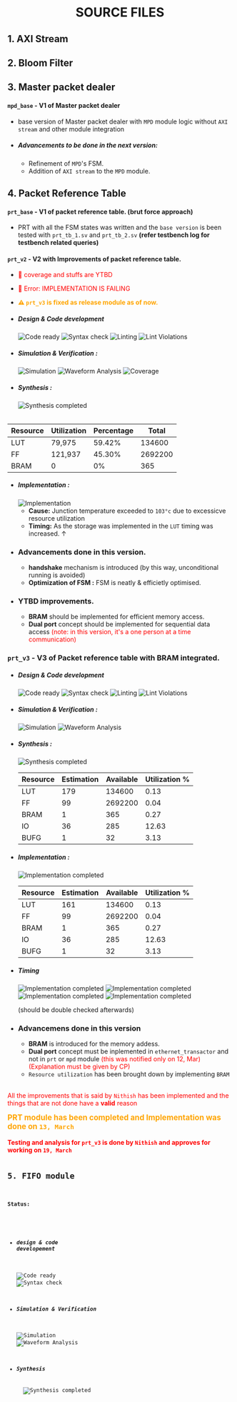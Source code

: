 
# <p align = center> SOURCE FILES </p>



## 1. AXI Stream


## 2. Bloom Filter


## 3. Master packet dealer

#### `mpd_base` - V1 of Master packet dealer
- base version of Master packet dealer with `MPD` module logic without `AXI stream` and other module integration

- ##### Advancements to be done in the next version:
    - Refinement of `MPD`'s FSM.
    - Addition of `AXI stream` to the `MPD` module.
    


## 4. Packet Reference Table

#### `prt_base` - V1 of packet reference table. (brut force approach)
- PRT with all the FSM states was written and the `base version` is been tested with `prt_tb_1.sv` and `prt_tb_2.sv` **(refer testbench log for testbench related queries)**

#### `prt_v2` - V2 with Improvements of packet reference table.
- <span style="color:red;">🚨 coverage and stuffs are YTBD</span>
- <span style="color:red;">🚨 Error: IMPLEMENTATION IS FAILING</span>
- <span style="color:orange; font-weight:bold;"> ⚠ `prt_v3` is fixed as release module as of now.</span> 

- ##### Design & Code development
    <img alt="Code ready" src="https://img.shields.io/badge/Code-READY-green"> <img alt="Syntax check" src="https://img.shields.io/badge/Syntax Check-PASS-green">  <img alt="Linting" src="https://img.shields.io/badge/Linting-PASS-green"> <img alt="Lint Violations" src="https://img.shields.io/badge/Violations-0-GREEN"> 

- ##### Simulation & Verification :
    <img alt="Simulation" src="https://img.shields.io/badge/Simulation-PASS-green">  <img alt="Waveform Analysis" src="https://img.shields.io/badge/Waveform Analysis-DONE-orange"> <img alt="Coverage" src="https://img.shields.io/badge/Coverage-0-GREEN"> <should be checked>


- ##### Synthesis :
    <img alt="Synthesis completed" src="https://img.shields.io/badge/Synthesis-COMPLETE-green">  

######
| Resource | Utilization| Percentage | Total     |
|----------|------------|------------|-----------|
| LUT      | 79,975     | 59.42%     | 134600    |
| FF       | 121,937    | 45.30%     | 2692200   |
| BRAM     | 0          | 0%         | 365       |

- ##### Implementation :
    <img alt="Implementation" src="https://img.shields.io/badge/Implementation-FAIL-red"> 

    - **Cause:** Junction temperature exceeded to `103°c` due to excessicve resource utilization
    - **Timing:** As the storage was implemented in the `LUT` timing was increased. $↑$

- ### Advancements done in this version.
    - **handshake** mechanism is introduced (by this way, unconditional running is avoided)
    - **Optimization of FSM :** FSM is neatly & efficietly optimised.

- ### YTBD improvements.
    - **BRAM** should be implemented for efficient memory access.
    - **Dual port** concept should be implemented for sequential data access <span style="color:red;">(note: in this version, it's a one person at a time communication)</span>

### `prt_v3` - V3 of Packet reference table with BRAM integrated.

- ##### Design & Code development
    <img alt="Code ready" src="https://img.shields.io/badge/Code-READY-green"> <img alt="Syntax check" src="https://img.shields.io/badge/Syntax Check-PASS-green">  <img alt="Linting" src="https://img.shields.io/badge/Linting-PASS-green"> <img alt="Lint Violations" src="https://img.shields.io/badge/Violations-0-green"> 

- ##### Simulation & Verification :
    <img alt="Simulation" src="https://img.shields.io/badge/Simulation-DONE-green">  <img alt="Waveform Analysis" src="https://img.shields.io/badge/Waveform Analysis-DONE-green">

- ##### Synthesis :
    <img alt="Synthesis completed" src="https://img.shields.io/badge/Synthesis-DONE-green">  

     | Resource | Estimation | Available  | Utilization % |
     |----------|------------|------------|---------------|
     | LUT      | 179        | 134600     | 0.13          |
     | FF       | 99         | 2692200    | 0.04          |
     | BRAM     | 1          | 365        | 0.27          |
     | IO       | 36         | 285        | 12.63         |
     | BUFG     | 1          | 32         | 3.13          |

- ##### Implementation :
    <img alt="Implementation completed" src="https://img.shields.io/badge/Implementation-DONE-green">  

     | Resource | Estimation | Available  | Utilization % |
     |----------|------------|------------|---------------|
     | LUT      | 161        | 134600     | 0.13          |
     | FF       | 99         | 2692200    | 0.04          |
     | BRAM     | 1          | 365        | 0.27          |
     | IO       | 36         | 285        | 12.63         |
     | BUFG     | 1          | 32         | 3.13          |

- ##### Timing 
    <img alt="Implementation completed" src="https://img.shields.io/badge/WNS-4.762-blue">  <img alt="Implementation completed" src="https://img.shields.io/badge/TNS-0.0-blue">  <img alt="Implementation completed" src="https://img.shields.io/badge/WHS-0.160-blue">      <img alt="Implementation completed" src="https://img.shields.io/badge/THS-0.0-blue">

    (should be double checked afterwards)



- ### Advancemens done in this version
    - **BRAM** is introduced for the memory addess.
    - **Dual port** concept must be inplemented in `ethernet_transactor` and not in `prt` or `mpd` module <span style = "color:red;"> (this was notified only on 12, Mar)       (Explanation must be given by CP) </span> 
    - `Resource utilization` has been brought down by implementing `BRAM`

<br><span style = "color:red;"> All the improvements that is said by `Nithish` has been implemented and the things that are not done have a **valid** reason</span> 

<span style="color: orange; font-weight: bold; text-align: center; font-size: 17px;">
    PRT module has been completed and Implementation was done on <code>13, March</code>
</span>
    <br> <br>
<span style = "color:red; font-weight: bold; font-size=17px;"> Testing and analysis for <code>prt_v3</code> is done by <code>Nithish</code> and approves for working on <code>19, March</span>


## 5. FIFO module

#### Status:

- ##### design & code developement
    <img alt="Code ready" src="https://img.shields.io/badge/Code-READY-green"> <img alt="Syntax check" src="https://img.shields.io/badge/Syntax Check-PASS-green">

- ##### Simulation & Verification
    <img alt="Simulation" src="https://img.shields.io/badge/Simulation-DONE-green">  <img alt="Waveform Analysis" src="https://img.shields.io/badge/Waveform Analysis-DONE-green">

- ##### Synthesis
    <img alt="Synthesis completed" src="https://img.shields.io/badge/Synthesis-DONE-green"> 